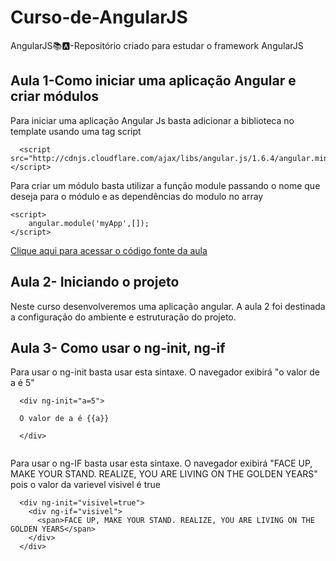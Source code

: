 # Curso-de-AngularJS
AngularJS📚🅰️-Repositório criado para estudar o framework AngularJS


## Aula 1-Como iniciar uma aplicação Angular e criar módulos

Para iniciar uma aplicação Angular Js basta adicionar a biblioteca no template usando uma tag script 

```
  <script src="http://cdnjs.cloudflare.com/ajax/libs/angular.js/1.6.4/angular.min.js"></script>
```

Para criar um módulo basta utilizar a função module passando o nome que deseja para o módulo e as dependências do modulo no array

```
<script>
    angular.module('myApp',[]);
</script>

```

[Clique aqui para acessar o código fonte da aula](https://github.com/lramon2001/Curso-de-AngularJS/blob/main/aula1.html)

## Aula 2- Iniciando o projeto

Neste curso desenvolveremos uma aplicação angular. A aula 2 foi destinada a configuração do ambiente e estruturação do projeto.

## Aula 3- Como usar o ng-init, ng-if

Para usar o ng-init basta usar esta sintaxe. O navegador exibirá "o valor de a é 5"
```
  <div ng-init="a=5"> 
  
  O valor de a é {{a}}
  
  </div>
  
```
Para usar o ng-IF basta usar esta sintaxe. O navegador exibirá "FACE UP, MAKE YOUR STAND. REALIZE, YOU ARE LIVING ON THE GOLDEN YEARS" pois o valor da varievel visivel é true
```
  <div ng-init="visivel=true">
    <div ng-if="visivel">
      <span>FACE UP, MAKE YOUR STAND. REALIZE, YOU ARE LIVING ON THE GOLDEN YEARS</span>
    </div>
  </div>
```


